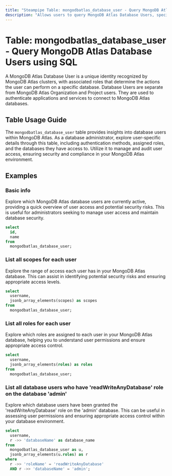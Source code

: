 ```yaml
---
title: "Steampipe Table: mongodbatlas_database_user - Query MongoDB Atlas Database Users using SQL"
description: "Allows users to query MongoDB Atlas Database Users, specifically providing details about each user's authentication, roles, and associated databases."
---
```


# Table: mongodbatlas_database_user - Query MongoDB Atlas Database Users using SQL

A MongoDB Atlas Database User is a unique identity recognized by MongoDB Atlas clusters, with associated roles that determine the actions the user can perform on a specific database. Database Users are separate from MongoDB Atlas Organization and Project users. They are used to authenticate applications and services to connect to MongoDB Atlas databases.

## Table Usage Guide

The `mongodbatlas_database_user` table provides insights into database users within MongoDB Atlas. As a database administrator, explore user-specific details through this table, including authentication methods, assigned roles, and the databases they have access to. Utilize it to manage and audit user access, ensuring security and compliance in your MongoDB Atlas environment.

## Examples

### Basic info
Explore which MongoDB Atlas database users are currently active, providing a quick overview of user access and potential security risks. This is useful for administrators seeking to manage user access and maintain database security.

```sql
select
  id,
  name
from
  mongodbatlas_database_user;
```

### List all scopes for each user
Explore the range of access each user has in your MongoDB Atlas database. This can assist in identifying potential security risks and ensuring appropriate access levels.

```sql
select
  username,
  jsonb_array_elements(scopes) as scopes
from
  mongodbatlas_database_user;
```

### List all roles for each user
Explore which roles are assigned to each user in your MongoDB Atlas database, helping you to understand user permissions and ensure appropriate access control.

```sql
select
  username,
  jsonb_array_elements(roles) as roles
from
  mongodbatlas_database_user;
```

### List all database users who have 'readWriteAnyDatabase' role on the database 'admin'
Explore which database users have been granted the 'readWriteAnyDatabase' role on the 'admin' database. This can be useful in assessing user permissions and ensuring appropriate access control within your database environment.

```sql
select
  username,
  r ->> 'databaseName' as database_name
from
  mongodbatlas_database_user as u,
  jsonb_array_elements(u.roles) as r
where
  r ->> 'roleName' = 'readWriteAnyDatabase'
  AND r ->> 'databaseName' = 'admin';
```